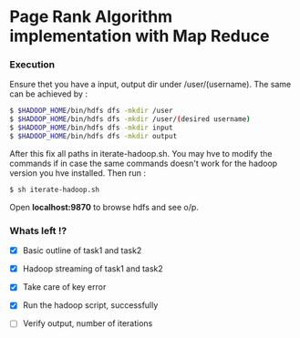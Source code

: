 # Page Rank Algorithm implementation with Map Reduce

### Execution
Ensure thet you have a input, output dir under /user/(username). The same can be achieved by :
```sh
$ $HADOOP_HOME/bin/hdfs dfs -mkdir /user
$ $HADOOP_HOME/bin/hdfs dfs -mkdir /user/(desired username)
$ $HADOOP_HOME/bin/hdfs dfs -mkdir input
$ $HADOOP_HOME/bin/hdfs dfs -mkdir output
```
After this fix all paths in iterate-hadoop.sh.
You may hve to modify the commands if in case the same commands doesn't work for the hadoop version you hve installed.
Then run :
```sh
$ sh iterate-hadoop.sh
```
Open <b>localhost:9870</b> to browse hdfs and see o/p.


### Whats left !?
- [x] Basic outline of task1 and task2
- [x] Hadoop streaming of task1 and task2
- [x] Take care of key error
- [x] Run the hadoop script, successfully
- [ ] Verify output, number of iterations


